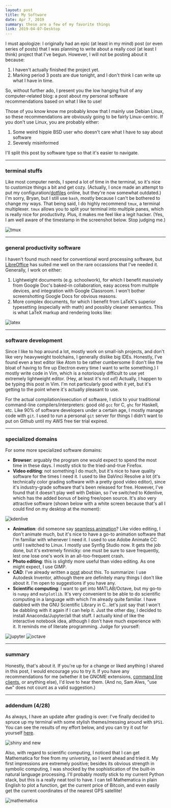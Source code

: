 ```yaml
---
layout: post
title: My Software
date: Apr 7, 2019
summary: these are a few of my favorite things
link: 2019-04-07-Desktop
---
```


I must apologize: I originally had an epic (at least in my mind) post (or even series of posts) that I was planning to write about a really cool (at least I think) project that I've begun. However, I will not be posting about it because:

1. I haven't actually finished the project yet.
2. Marking period 3 posts are due tonight, and I don't think I can write up what I have in time.

So, without further ado, I present you the low hanging fruit of any computer-related blog: a post about my personal software recommendations based on what I like to use!

Those of you know know me probably know that I mainly use Debian Linux, so these recommendations are obviously going to be fairly Linux-centric. If you don't use Linux, you are probably either:

1. Some weird hippie BSD user who doesn't care what I have to say about software
2. Severely misinformed

I'll split this post by software type so that it's easier to navigate.

---
### terminal stuffs
Like most computer nerds, I spend a lot of time in the terminal, so it's nice to customize things a bit and get cozy. (Actually, I once made an attempt to put my configuration/[dotfiles](https://github.com/air-wreck/dotfiles) online, but they're now somewhat outdated.) I'm sorry, Bryan, but I still use `bash`, mostly because I can't be bothered to change my ways. That being said, I do highly recommend `tmux`, a terminal multiplexer. `tmux` allows you to split your terminal into multiple panes, which is really nice for productivity. Plus, it makes me feel like a legit hacker. (Yes, I am well aware of the timestamp in the screenshot below. Stop judging me.)

<img src="../../img/tmux.png" alt="tmux">

---
### general productivity software
I haven't found much need for conventional word processing software, but [LibreOffice](https://www.libreoffice.org/) has suited me well on the rare occassions that I've needed it. Generally, I work on either:

1. Lightweight documents (e.g. schoolwork), for which I benefit massively from Google Doc's baked-in collaboration, easy access from multiple devices, and integration with Google Classroom. I won't bother screenshotting Google Docs for obvious reasons.
2. More complex documents, for which I benefit from LaTeX's superior typesetting (especially with math) and possibly cleaner semantics. This is what LaTeX markup and rendering looks like:

<img src="../../img/latex.png" alt="latex">

---
### software development
Since I like to hop around a lot, mostly work on small-ish projects, and don't like very heavyweight toolchains, I generally dislike big IDEs. Honestly, I've found even a text editor like Atom to be rather cumbersome (I don't like the bloat of having to fire up Electron every time I want to write something.) I mostly write code in Vim, which is a notoriously difficult to use yet extremely lightweight editor. (Hey, at least it's not `ed`!) Actually, I happen to be typing this post in Vim. I'm not particularly good with it yet, but it's getting to the point where it's actually pleasant to use.

For the actual compilation/execution of software, I stick to your traditional command-line compilers/interpreters: good old `gcc` for C, `ghc` for Haskell, etc. Like 90% of software developers under a certain age, I mostly manage code with `git`. I used to run a personal `git` server for things I didn't want to put on Github until my AWS free tier trial expired.

---
### specialized domains
For some more specialized software domains:

* **Browser**: arguably the program one would expect to spend the most time in these days. I mostly stick to the tried-and-true Firefox.
* **Video editing**: not something I do much, but it's nice to have quality software for the times I need it. I used to like DaVinci Resolve a lot (it's technically color grading software with a pretty good video editor), since it's industry-grade software that's been released for free. However, I've found that it doesn't play well with Debian, so I've switched to Kdenlive, which has the added bonus of being free/open source. It's also very attractive software (shown below with a white screen because that's all I could find on my desktop at the moment):

<img src="../../img/kdenlive.png" alt="kdenlive">

* **Animation**: did someone say [seamless animation](https://www.youtube.com/watch?v=nQ0ynLw-wX4)? Like video editing, I don't animate much, but it's nice to have a go-to animation software that I'm familiar with whenever I need it. I used to use Adobe Animate CC until I switched to Linux. I mostly use Synfig Studio now. It gets the job done, but it's extremely finnicky: one must be sure to save frequently, lest one lose one's work in an all-too-frequent crash.
* **Photo editing**: this is slightly more useful than video editing. As one might expect, I use GIMP.
* **CAD**: I've already written a [post](https://air-wreck.github.io/eng4-blog/_posts/2018-09-19-Linux-CAD/) about this. To summarize: I use Autodesk Inventor, although there are definitely many things I don't like about it. I'm open to suggestions if you have any.
* **Scientific computing**: I want to get into MATLAB/Octave, but my go-to is `numpy` and `matplotlib`. It's very convenient to be able to do scientific computing in a language with which I'm already quite familiar. I have dabbled with the GNU Scientific Library in C...let's just say that I won't be dabbling with it again if I can help it. Just the other day, I decided to install Anaconda/Jupyter/all that stuff. I actually kind of like the interactive notebook idea, although I don't have much experience with it. It reminds me of literate programming. Judge for yourself:

<img src="../../img/jupyter.png" alt="jupyter">

<img src="../../img/octave.png" alt="octave">

---
### summary
Honestly, that's about it. If you're up for a change or liked anything I shared in this post, I would encourage you to try it. If you have any recommendations for me (whether it be GNOME extensions, [command line clients](https://hangups.readthedocs.io/en/latest/), or anything else), I'd love to hear them. (And no, Sam Alws, "use `dwm`" does not count as a valid suggestion.)

---
### addendum (4/28)
As always, I have an update after grading is over: I've finally decided to spruce up my terminal with some stylish themes/messing around with `$PS1`. You can see the results of my effort below, and you can try it out for yourself [here](https://github.com/air-wreck/dotfiles).

![shiny and new](../../img/shiny_new.png)

Also, with regard to scientific computing, I noticed that I can get Mathematica for free from my university, so I went ahead and tried it. My first impressions are extremely positive; besides its obvious strength in symbolic computing, I was shocked by the sophistication of the built-in natural language processing. I'll probably mostly stick to my current Python stack, but this is a really neat tool to have. I can tell Mathematica in plain English to plot a function, get the current price of Bitcoin, and even easily get the current coordinates of the nearest GPS satellite!

![mathematica](../../img/mathematica.png)


